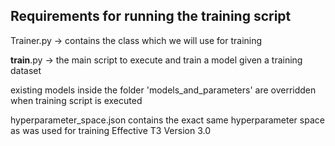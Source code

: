## Requirements for running the training script

Trainer.py -> contains the class which we will use for training

__train__.py -> the main script to execute and train a model given a training dataset

existing models inside the folder 'models_and_parameters' are overridden when training script is executed

hyperparameter_space.json contains the exact same hyperparameter space as was used for training Effective T3 Version 3.0